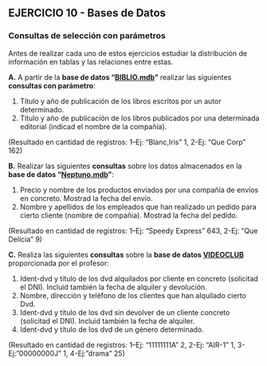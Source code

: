 ## EJERCICIO 10 - Bases de Datos

### Consultas de selección con parámetros

Antes de realizar cada uno de estos ejercicios estudiar la distribución de información en tablas y las relaciones entre estas.

**A.** A partir de la **base de datos “[BIBLIO.mdb](http://descargas.teformas.com/Archivos%20Teformas/BIBLIO.accdb)”** realizar las siguientes **consultas con parámetro**:

1.  Título y año de publicación de los libros escritos por un autor determinado.
2.  Título y año de publicación de los libros publicados por una determinada editorial (indicad el nombre de la compañía).

(Resultado en cantidad de registros: 1–Ej: “Blanc,Iris” 1, 2-Ej: “Que Corp” 162)

**B.** Realizar las siguientes **consultas** sobre los datos almacenados en la **base de datos “[Neptuno.mdb](http://descargas.teformas.com/Archivos%20Teformas/NEPTUNO.accdb)”**:

1.  Precio y nombre de los productos enviados por una compañía de envíos en concreto. Mostrad la fecha del envío.
2.  Nombre y apellidos de los empleados que han realizado un pedido para cierto cliente (nombre de compañía). Mostrad la fecha del pedido.

(Resultado en cantidad de registros: 1–Ej: “Speedy Express” 643, 2-Ej: “Que Delícia” 9)

**C.** Realiza las siguientes **consultas** sobre la **base de datos [VIDEOCLUB](http://descargas.teformas.com/Archivos%20Teformas/VIDEOCLUB.accdb)** proporcionada por el profesor:

1.  Ident-dvd y título de los dvd alquilados por cliente en concreto (solicitad el DNI). Incluid también la fecha de alquiler y devolución.
2.  Nombre, dirección y teléfono de los clientes que han alquilado cierto Dvd.
3.  Ident-dvd y título de los dvd sin devolver de un cliente concreto (solicitad el DNI). Incluid también la fecha de alquiler.
4.  Ident-dvd y título de los dvd de un género determinado.

(Resultado en cantidad de registros: 1–Ej: “11111111A” 2, 2-Ej: “AIR-1” 1, 3-Ej:”00000000J” 1, 4-Ej:”drama” 25)